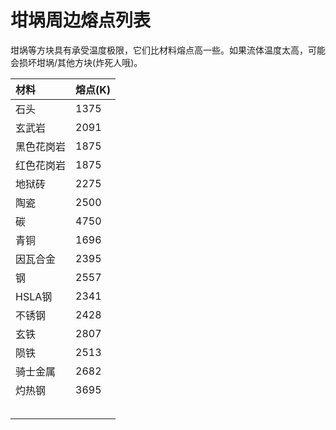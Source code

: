 # 坩埚周边熔点列表

坩埚等方块具有承受温度极限，它们比材料熔点高一些。如果流体温度太高，可能会损坏坩埚/其他方块\(炸死人哦\)。

| 材料 | 熔点\(K\) |
| :--- | :--- |
| 石头 | 1375 |
| 玄武岩 | 2091 |
| 黑色花岗岩 | 1875 |
| 红色花岗岩 | 1875 |
| 地狱砖 | 2275 |
| 陶瓷 | 2500 |
| 碳 | 4750 |
| 青铜 | 1696 |
| 因瓦合金 | 2395 |
| 钢 | 2557 |
| HSLA钢 | 2341 |
| 不锈钢 | 2428 |
| 玄铁 | 2807 |
| 陨铁 | 2513 |
| 骑士金属 | 2682 |
| 灼热钢 | 3695 |
|  |  |
|  |  |
|  |  |
|  |  |
|  |  |



